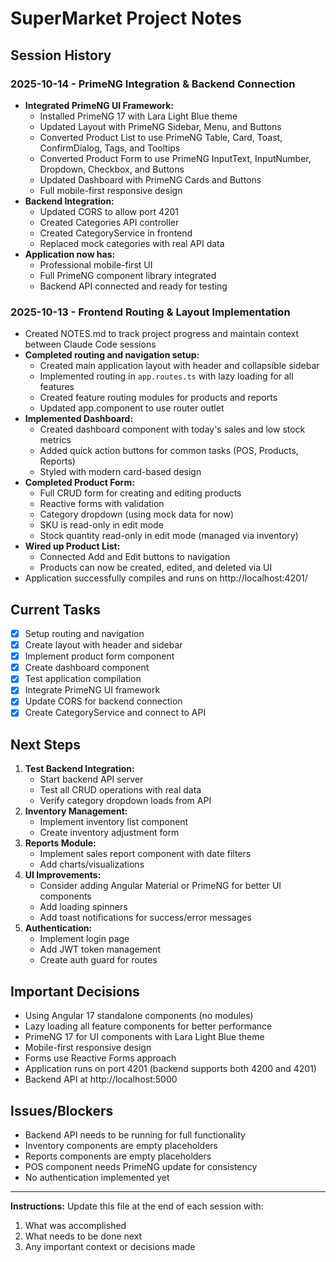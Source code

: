 # SuperMarket Project Notes

## Session History

### 2025-10-14 - PrimeNG Integration & Backend Connection
- **Integrated PrimeNG UI Framework:**
  - Installed PrimeNG 17 with Lara Light Blue theme
  - Updated Layout with PrimeNG Sidebar, Menu, and Buttons
  - Converted Product List to use PrimeNG Table, Card, Toast, ConfirmDialog, Tags, and Tooltips
  - Converted Product Form to use PrimeNG InputText, InputNumber, Dropdown, Checkbox, and Buttons
  - Updated Dashboard with PrimeNG Cards and Buttons
  - Full mobile-first responsive design
- **Backend Integration:**
  - Updated CORS to allow port 4201
  - Created Categories API controller
  - Created CategoryService in frontend
  - Replaced mock categories with real API data
- **Application now has:**
  - Professional mobile-first UI
  - Full PrimeNG component library integrated
  - Backend API connected and ready for testing

### 2025-10-13 - Frontend Routing & Layout Implementation
- Created NOTES.md to track project progress and maintain context between Claude Code sessions
- **Completed routing and navigation setup:**
  - Created main application layout with header and collapsible sidebar
  - Implemented routing in `app.routes.ts` with lazy loading for all features
  - Created feature routing modules for products and reports
  - Updated app.component to use router outlet
- **Implemented Dashboard:**
  - Created dashboard component with today's sales and low stock metrics
  - Added quick action buttons for common tasks (POS, Products, Reports)
  - Styled with modern card-based design
- **Completed Product Form:**
  - Full CRUD form for creating and editing products
  - Reactive forms with validation
  - Category dropdown (using mock data for now)
  - SKU is read-only in edit mode
  - Stock quantity read-only in edit mode (managed via inventory)
- **Wired up Product List:**
  - Connected Add and Edit buttons to navigation
  - Products can now be created, edited, and deleted via UI
- Application successfully compiles and runs on http://localhost:4201/

## Current Tasks
- [x] Setup routing and navigation
- [x] Create layout with header and sidebar
- [x] Implement product form component
- [x] Create dashboard component
- [x] Test application compilation
- [x] Integrate PrimeNG UI framework
- [x] Update CORS for backend connection
- [x] Create CategoryService and connect to API

## Next Steps
1. **Test Backend Integration:**
   - Start backend API server
   - Test all CRUD operations with real data
   - Verify category dropdown loads from API
2. **Inventory Management:**
   - Implement inventory list component
   - Create inventory adjustment form
4. **Reports Module:**
   - Implement sales report component with date filters
   - Add charts/visualizations
5. **UI Improvements:**
   - Consider adding Angular Material or PrimeNG for better UI components
   - Add loading spinners
   - Add toast notifications for success/error messages
6. **Authentication:**
   - Implement login page
   - Add JWT token management
   - Create auth guard for routes

## Important Decisions
- Using Angular 17 standalone components (no modules)
- Lazy loading all feature components for better performance
- PrimeNG 17 for UI components with Lara Light Blue theme
- Mobile-first responsive design
- Forms use Reactive Forms approach
- Application runs on port 4201 (backend supports both 4200 and 4201)
- Backend API at http://localhost:5000

## Issues/Blockers
- Backend API needs to be running for full functionality
- Inventory components are empty placeholders
- Reports components are empty placeholders
- POS component needs PrimeNG update for consistency
- No authentication implemented yet

---

**Instructions:** Update this file at the end of each session with:
1. What was accomplished
2. What needs to be done next
3. Any important context or decisions made

